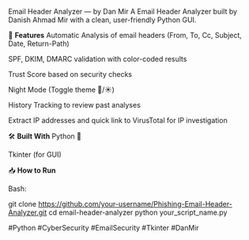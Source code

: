 Email Header Analyzer — by Dan Mir
A Email Header Analyzer built by Danish Ahmad Mir with a clean, user-friendly Python GUI.

🚀 **Features**
Automatic Analysis of email headers (From, To, Cc, Subject, Date, Return-Path)

SPF, DKIM, DMARC validation with color-coded results

Trust Score based on security checks

Night Mode (Toggle theme 🌙/☀️)

History Tracking to review past analyses

Extract IP addresses and quick link to VirusTotal for IP investigation

🛠️ **Built With**
Python 🐍

Tkinter (for GUI)

📥 **How to Run**


Bash:

git clone https://github.com/your-username/Phishing-Email-Header-Analyzer.git
cd email-header-analyzer
python your_script_name.py

#Python #CyberSecurity #EmailSecurity #Tkinter #DanMir
